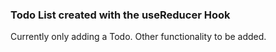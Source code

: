### Todo List created with the useReducer Hook

Currently only adding a Todo. 
Other functionality to be added.

